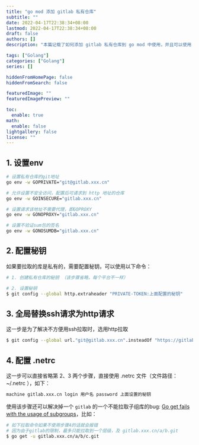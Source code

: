 ```yaml
---
title: "go mod 添加 gitlab 私有仓库"
subtitle: ""
date: 2022-04-17T22:38:34+08:00
lastmod: 2022-04-17T22:38:34+08:00
draft: false
authors: []
description: "本篇记载了如何添加 gitlab 私有仓库到 go mod 中使用，并且可以使用 go get 命令获取到私有仓库的依赖。"

tags: ["Golang"]
categories: ["Golang"]
series: []

hiddenFromHomePage: false
hiddenFromSearch: false

featuredImage: ""
featuredImagePreview: ""

toc:
  enable: true
math:
  enable: false
lightgallery: false
license: ""
---
```


<!--more-->

## 1. 设置env

```bash
# 设置私有仓库的git地址
go env -w GOPRIVATE="git@gitlab.xxx.cn"

# 允许设置不安全访问，配置后可请求到 http 地址的仓库
go env -w GOINSECURE="gitlab.xxx.cn"

# 设置请求该地址不需要代理，即GOPROXY
go env -w GONOPROXY="gitlab.xxx.cn"

# 设置不验证sum包的签名
go env -w GONOSUMDB="gitlab.xxx.cn"
```

## 2. 配置秘钥

如果要拉取的库是私有的，需要配置秘钥，可以使用以下命令：

```bash
# 1. 创建私有仓库的秘钥 （该步骤省略，每个平台不一样）

# 2. 设置秘钥
$ git config --global http.extraheader "PRIVATE-TOKEN:上面配置的秘钥"
```

## 3. 全局替换ssh请求为http请求

这一步是为了解决不方便用ssh拉取时，选用http拉取

```bash
$ git config --global url."git@gitlab.xxx.cn".insteadOf "https://gitlab.xxx.cn"
```

## 4. 配置 .netrc

这一步可以直接省略第 2、3 两个步骤，直接使用 .netrc 文件（文件路径： ~/.netrc ），如下：

```bash
machine gitlab.xxx.cn login 用户名 password 上面设置的秘钥
```

使用该步骤还可以解决掉一个 `gitlab` 的一个不能拉取子组库的bug: [Go get fails with the usage of subgroups](https://gitlab.com/gitlab-org/gitlab-foss/-/issues/30785)，比如：

```bash
# 如下拉取命令如果不使用步骤4的话就会报错 
# 因为由于gitlab的限制，最多只能拉取到一个层级，及 gitlab.xxx.cn/a/b.git
$ go get -u gitlab.xxx.cn/a/b/c.git
```
